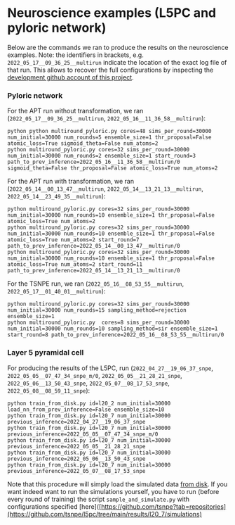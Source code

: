 # Neuroscience examples (L5PC and pyloric network)

Below are the commands we ran to produce the results on the neuroscience examples. Note: the identifiers in brackets, e.g. `2022_05_17__09_36_25__multirun` indicate the location of the exact log file of that run. This allows to recover the full configurations by inspecting the [development github account of this project](https://github.com/tsnpe?tab=repositories).

### Pyloric network

For the APT run without transformation, we ran (`2022_05_17__09_36_25__multirun`, `2022_05_16__11_36_58__multirun`):
``` 
python python multiround_pyloric.py cores=48 sims_per_round=30000 num_initial=30000 num_rounds=5 ensemble_size=1 thr_proposal=False atomic_loss=True sigmoid_theta=False num_atoms=2
python multiround_pyloric.py cores=32 sims_per_round=30000 num_initial=30000 num_rounds=2 ensemble_size=1 start_round=3 path_to_prev_inference=2022_05_16__11_36_58__multirun/0 sigmoid_theta=False thr_proposal=False atomic_loss=True num_atoms=2
```

For the APT run with transformation, we ran (`2022_05_14__00_13_47__multirun`, `2022_05_14__13_21_13__multirun`, `2022_05_14__23_49_35__multirun`):
```
python multiround_pyloric.py cores=32 sims_per_round=30000 num_initial=30000 num_rounds=10 ensemble_size=1 thr_proposal=False atomic_loss=True num_atoms=2
python multiround_pyloric.py cores=32 sims_per_round=30000 num_initial=30000 num_rounds=10 ensemble_size=1 thr_proposal=False atomic_loss=True num_atoms=2 start_round=7 path_to_prev_inference=2022_05_14__00_13_47__multirun/0
python multiround_pyloric.py cores=32 sims_per_round=30000 num_initial=30000 num_rounds=10 ensemble_size=1 thr_proposal=False atomic_loss=True num_atoms=2 start_round=11 path_to_prev_inference=2022_05_14__13_21_13__multirun/0
```

For the TSNPE run, we ran (`2022_05_16__08_53_55__multirun`, `2022_05_17__01_40_01__multirun`):
```
python multiround_pyloric.py cores=32 sims_per_round=30000 num_initial=30000 num_rounds=15 sampling_method=rejection ensemble_size=1
python multiround_pyloric.py  cores=8 sims_per_round=30000 num_initial=30000 num_rounds=10 sampling_method=sir ensemble_size=1 start_round=8 path_to_prev_inference=2022_05_16__08_53_55__multirun/0
```

### Layer 5 pyramidal cell

For producing the results of the L5PC, run (`2022_04_27__19_06_37_snpe`, `2022_05_05__07_47_34_snpe_m/0`, `2022_05_05__21_28_21_snpe`, `2022_05_06__13_50_43_snpe`, `2022_05_07__08_17_53_snpe`, `2022_05_08__08_59_11_snpe`):
```
python train_from_disk.py id=l20_2 num_initial=30000 load_nn_from_prev_inference=False ensemble_size=10
python train_from_disk.py id=l20_7 num_initial=30000 previous_inference=2022_04_27__19_06_37_snpe
python train_from_disk.py id=l20_7 num_initial=30000 previous_inference=2022_05_05__07_47_34_snpe_m/0
python train_from_disk.py id=l20_7 num_initial=30000 previous_inference=2022_05_05__21_28_21_snpe
python train_from_disk.py id=l20_7 num_initial=30000 previous_inference=2022_05_06__13_50_43_snpe
python train_from_disk.py id=l20_7 num_initial=30000 previous_inference=2022_05_07__08_17_53_snpe
```

Note that this procedure will simply load the simulated data [from disk](https://github.com/mackelab/tsnpe_neurips/tree/main/l5pc/results/simulations_pickle). If you want indeed want to run the simulations yourself, you have to run (before every round of training) the script `sample_and_simulate.py` with configurations specified [here]([https://github.com/tsnpe?tab=repositories](https://github.com/tsnpe/l5pc/tree/main/results/l20_7/simulations)
